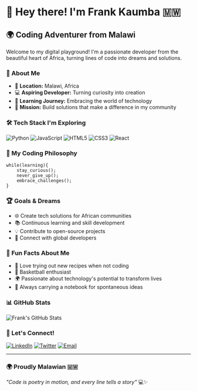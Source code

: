# 👋 Hey there! I'm Frank Kaumba 🇲🇼

## 🌍 Coding Adventurer from Malawi

Welcome to my digital playground! I'm a passionate developer from the beautiful heart of Africa, turning lines of code into dreams and solutions.

### 🚀 About Me

- 📍 **Location:** Malawi, Africa
- 💻 **Aspiring Developer:** Turning curiosity into creation
- 🌱 **Learning Journey:** Embracing the world of technology
- 🎯 **Mission:** Build solutions that make a difference in my community

### 🛠 Tech Stack I'm Exploring

![Python](https://img.shields.io/badge/-Python-05122A?style=flat&logo=python)
![JavaScript](https://img.shields.io/badge/-JavaScript-05122A?style=flat&logo=javascript)
![HTML5](https://img.shields.io/badge/-HTML5-05122A?style=flat&logo=html5)
![CSS3](https://img.shields.io/badge/-CSS3-05122A?style=flat&logo=css3)
![React](https://img.shields.io/badge/-React-05122A?style=flat&logo=react)

### 🌈 My Coding Philosophy

```
while(learning){
    stay_curious();
    never_give_up();
    embrace_challenges();
}
```

### 🏆 Goals & Dreams

- 🌐 Create tech solutions for African communities
- 📚 Continuous learning and skill development
- 💡 Contribute to open-source projects
- 🤝 Connect with global developers

### 🌟 Fun Facts About Me

- 🍲 Love trying out new recipes when not coding
- 🏀 Basketball enthusiast
- 🌍 Passionate about technology's potential to transform lives
- 📖 Always carrying a notebook for spontaneous ideas

### 📊 GitHub Stats

![Frank's GitHub Stats](https://github-readme-stats.vercel.app/api?username=Efkidgamerdev&show_icons=true&theme=radical)

### 🤝 Let's Connect!

[![LinkedIn](https://img.shields.io/badge/-LinkedIn-05122A?style=flat&logo=github)](https://www.github.com/in/efkidgamerdev)
[![Twitter](https://img.shields.io/badge/-Twitter-05122A?style=flat&logo=facebook)](https://facebook.com/efkidtrapgamer)
[![Email](https://img.shields.io/badge/-Email-05122A?style=flat&logo=gmail)](mailto:efkidgamer@gmail.com)

---

### 🌍 Proudly Malawian  🇲🇼

*"Code is poetry in motion, and every line tells a story"* 💻✨

<!---
efkidgamerdev/efkidgamerdev is a ✨ special ✨ repository because its `README.md` (this file) appears on your GitHub profile.
You can click the Preview link to take a look at your changes.
--->
